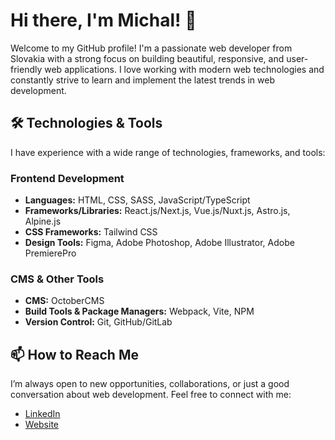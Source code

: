 # Hi there, I'm Michal! 👋

Welcome to my GitHub profile! I'm a passionate web developer from Slovakia with a strong focus on building beautiful, responsive, and user-friendly web applications. I love working with modern web technologies and constantly strive to learn and implement the latest trends in web development.

## 🛠️ Technologies & Tools

I have experience with a wide range of technologies, frameworks, and tools:

### Frontend Development
- **Languages:** HTML, CSS, SASS, JavaScript/TypeScript
- **Frameworks/Libraries:** React.js/Next.js, Vue.js/Nuxt.js, Astro.js, Alpine.js
- **CSS Frameworks:** Tailwind CSS
- **Design Tools:** Figma, Adobe Photoshop, Adobe Illustrator, Adobe PremierePro

### CMS & Other Tools
- **CMS:** OctoberCMS
- **Build Tools & Package Managers:** Webpack, Vite, NPM
- **Version Control:** Git, GitHub/GitLab

## 📫 How to Reach Me

I’m always open to new opportunities, collaborations, or just a good conversation about web development. Feel free to connect with me:

- [LinkedIn](https://www.linkedin.com/in/michal-valo-421762237/)
- [Website](https://myzo.sk)

